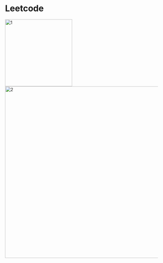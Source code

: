 # Leetcode

<img width="221" alt="1" src="https://github.com/nangjjub/Leetcode/assets/169229588/228e2aeb-4449-42cd-9517-c1df055a6006">

<img width="566" alt="2" src="https://github.com/nangjjub/Leetcode/assets/169229588/3b58d11d-98ad-439d-9b1f-4e11179f971d">
